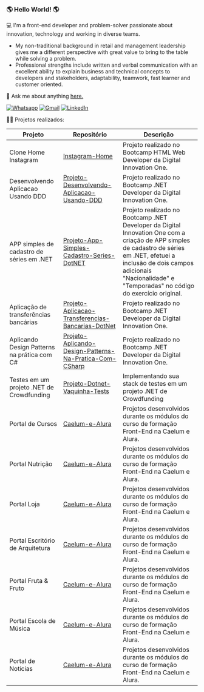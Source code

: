 ### 🌎 Hello World!  🌎

💻 I'm a front-end developer and problem-solver passionate about innovation, technology and working in diverse teams. 
- My non-traditional background in retail and management leadership gives me a different perspective with great value to bring to the table while solving a problem. 
- Professional strengths include written and verbal communication with an excellent ability to explain business and technical concepts to developers and stakeholders, adaptability, teamwork, fast learner and customer oriented.


💬  Ask me about anything  [here.](https://github.com/bjuniorr/bjuniorr/issues)  

[![Whatsapp](https://camo.githubusercontent.com/e79408abb794e1c7cf2e0d8dae6dd7d336fb203dfa6bbb1fc603117253bcfdeb/68747470733a2f2f696d672e736869656c64732e696f2f62616467652f2d57686174736170702d3443413134333f7374796c653d666c6174266c6162656c436f6c6f723d344341313433266c6f676f3d7768617473617070266c6f676f436f6c6f723d7768697465 "Text me")](https://api.whatsapp.com/send?phone=5511964303707)			[   ![Gmail](https://camo.githubusercontent.com/4a21774b9d6abd72ff3f8f2abf20cb44d95ea2c8c19b273b9df62a33266d087e/68747470733a2f2f696d672e736869656c64732e696f2f62616467652f2d476d61696c2d6331343433383f7374796c653d666c6174266c6f676f3d476d61696c266c6f676f436f6c6f723d7768697465 "Send me an email")](mailto:beneditoreis.jr@gmail.com) [![LinkedIn](https://camo.githubusercontent.com/6dc9828248fb64760c234f5b24c275a4912e9bb546c281d0c8e67cecb3381669/68747470733a2f2f696d672e736869656c64732e696f2f62616467652f2d4c696e6b6564496e2d626c75653f7374796c653d666c6174266c6f676f3d4c696e6b6564696e266c6f676f436f6c6f723d7768697465 "My Social Network")](https://www.linkedin.com/in/beneditojr/) 

👨‍💻 Projetos realizados:

| Projeto | Repositório | Descrição   |
| --------------- | --------------- | --------------- |
| Clone Home Instagram | [Instagram-Home](https://github.com/bjuniorr/instagram-home) | Projeto realizado no Bootcamp HTML Web Developer da Digital Innovation One.          |
Desenvolvendo Aplicacao Usando DDD |[Projeto-Desenvolvendo-Aplicacao-Usando-DDD](https://github.com/bjuniorr/instagram-home)| Projeto realizado no Bootcamp .NET Developer da Digital Innovation One.|
| APP simples de cadastro de séries em .NET | [Projeto-App-Simples-Cadastro-Series-DotNET](https://github.com/bjuniorr/ProjetoAppSimplesCadastroSeriesDotNET)| Projeto realizado no Bootcamp .NET Developer da Digital Innovation One com a criação de APP simples de cadastro de séries em .NET, efetuei a inclusão de dois campos adicionais  "Nacionalidade" e "Temporadas" no código do exercício original. |
| Aplicação de transferências bancárias | [Projeto-Aplicacao-Transferencias-Bancarias-DotNet](https://github.com/bjuniorr/ProjetoAplicacaoTransferenciasBancariasDotNet) | Projeto realizado no Bootcamp .NET Developer da Digital Innovation One. |
| Aplicando Design Patterns na prática com C# | [Projeto-Aplicando-Design-Patterns-Na-Pratica-Com-CSharp](https://github.com/bjuniorr/ProjetoAplicandoDesignPatternsNaPraticaComCSharp) | Projeto realizado no Bootcamp .NET Developer da Digital Innovation One. |
| Testes em um projeto .NET de Crowdfunding|[Projeto-Dotnet-Vaquinha-Tests](https://github.com/bjuniorr/ProjetoDotnetVaquinhaTests)| Implementando sua stack de testes em um projeto .NET de Crowdfunding |
| Portal de Cursos | [Caelum-e-Alura](https://github.com/bjuniorr/Caelum-e-Alura) | Projetos desenvolvidos durante os módulos do curso de formação Front-End na Caelum e Alura. |
| Portal Nutrição | [Caelum-e-Alura](https://github.com/bjuniorr/Caelum-e-Alura) | Projetos desenvolvidos durante os módulos do curso de formação Front-End na Caelum e Alura. |
| Portal Loja | [Caelum-e-Alura](https://github.com/bjuniorr/Caelum-e-Alura) | Projetos desenvolvidos durante os módulos do curso de formação Front-End na Caelum e Alura. |
| Portal Escritório de Arquitetura | [Caelum-e-Alura](https://github.com/bjuniorr/Caelum-e-Alura) | Projetos desenvolvidos durante os módulos do curso de formação Front-End na Caelum e Alura. |
| Portal Fruta & Fruto | [Caelum-e-Alura](https://github.com/bjuniorr/Caelum-e-Alura) | Projetos desenvolvidos durante os módulos do curso de formação Front-End na Caelum e Alura. |
| Portal Escola de Música | [Caelum-e-Alura](https://github.com/bjuniorr/Caelum-e-Alura) | Projetos desenvolvidos durante os módulos do curso de formação Front-End na Caelum e Alura. |
| Portal de Notícias | [Caelum-e-Alura](https://github.com/bjuniorr/Caelum-e-Alura) | Projetos desenvolvidos durante os módulos do curso de formação Front-End na Caelum e Alura. |
